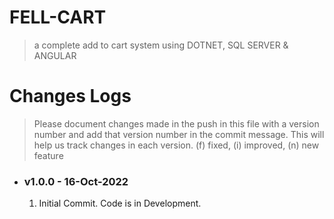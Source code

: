 # FELL-CART

> a complete add to cart system using DOTNET, SQL SERVER & ANGULAR

# Changes Logs

> Please document changes made in the push in this file with a version number and add that version number in the commit message. This will help us track changes in each version. (f) fixed, (i) improved, (n) new feature

- ### v1.0.0 - 16-Oct-2022

  1. Initial Commit. Code is in Development.
